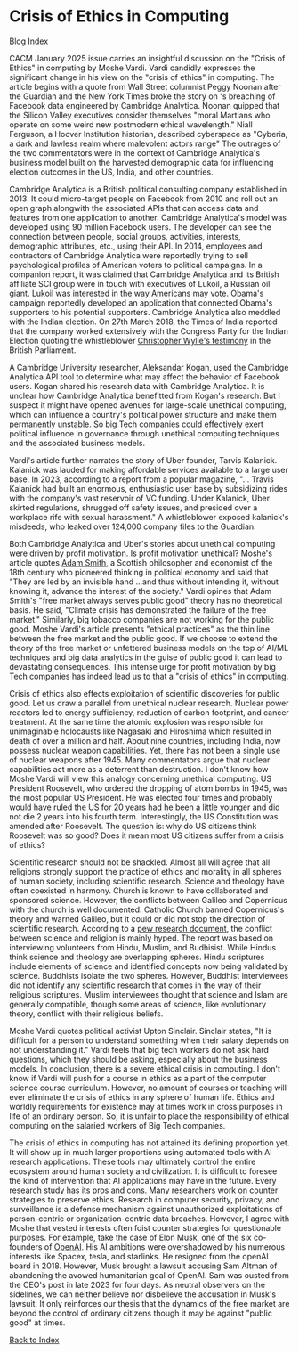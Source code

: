 # Crisis of Ethics in Computing

[Blog Index](../index.md)


CACM January 2025 issue carries an insightful discussion on the "Crisis of Ethics" in computing by Moshe Vardi. Vardi candidly expresses the significant
change in his view on the "crisis of ethics" in computing. The article begins with a quote from Wall Street columnist Peggy Noonan
after the Guardian and the New York Times broke the story on 's  breaching of Facebook data engineered by Cambridge Analytica. Noonan quipped that the
Silicon Valley executives consider themselves "moral Martians who operate on some weird new postmodern ethical wavelength." Niall Ferguson,
a Hoover Institution historian, described cyberspace as "Cyberia, a dark and lawless realm where malevolent actors range" 
The outrages of the two commentators were in the context of Cambridge Analytica's business model built on the harvested demographic
data for influencing election outcomes in the US, India, and other countries.

Cambridge Analytica is a British political consulting company established in 2013. It could micro-target people on Facebook from 2010 and roll out an
open graph alongwith the associated APIs that can access data and features from one application to another. Cambridge Analytica's model was developed using
90 million Facebook users. The developer can see the connection between people, social groups, activities, interests, demographic attributes, etc., using their 
API. In 2014, employees and contractors of Cambridge Analytica were reportedly trying to sell psychological profiles of American voters to political campaigns.
In a companion report, it was claimed that Cambridge Analytica and its British affiliate SCI group were in touch with executives of Lukoil,
a Russian oil giant. Lukoil was interested in the way Americans may vote. Obama's campaign reportedly developed an application that connected 
Obama's supporters to his potential supporters. Cambridge Analytica also meddled with the Indian election. On 27th March 2018, the Times of India 
reported that the company worked extensively with the Congress Party for the Indian Election quoting the whistleblower 
[Christopher Wylie's testimony](https://timesofindia.indiatimes.com/india/whistleblower-names-congress-as-client-of-cambridge-analytica/articleshow/63491689.cmsin) 
in the British Parliament. 

A Cambridge University researcher, Aleksandar Kogan, used the Cambridge Analytica API tool to determine what may affect the behavior of Facebook users. 
Kogan shared his research data with Cambridge Analytica. It is unclear how Cambridge Analytica benefitted from Kogan's research. But I suspect
it might have opened avenues for large-scale unethical computing, which can influence a country's political power structure and make them permanently 
unstable. So big Tech companies could effectively exert political influence in governance through unethical computing techniques and the associated business models.

Vardi's article further narrates the story of Uber founder, Tarvis Kalanick. Kalanick was lauded
for making affordable services available to a large user base. In 2023, according to a report from a popular magazine, "... Travis Kalanick had built
an enormous, enthusiastic user base by subsidizing rides with the company's vast reservoir of VC funding. Under Kalanick, Uber skirted regulations, 
shrugged off safety issues, and presided over a workplace rife with sexual harassment."  A whistleblower exposed kalanick's misdeeds, who leaked over 
124,000 company files to the Guardian. 

Both Cambridge Analytica and Uber's stories about unethical computing were driven by profit motivation. Is profit motivation unethical? 
Moshe's article quotes [Adam Smith](https://en.wikipedia.org/wiki/Adam_Smith), a Scottish philosopher and economist of the 18th century who pioneered 
thinking in political economy and said that "They are led by an invisible hand ...and thus without intending it, without knowing it, advance the interest 
of the society." Vardi opines that Adam Smith's "free market always serves public good" theory has no theoretical basis. 
He said, "Climate crisis has demonstrated the failure of the free market." Similarly, big tobacco companies are not working for the public good.
Moshe Vardi's article presents "ethical practices" as the thin line between the free market and the public good.  If we choose to extend the theory of the free
market or unfettered business models on the top of AI/ML techniques and big data analytics in the guise of public good it can lead to devastating consequences.
This intense urge for profit motivation by big Tech companies has indeed lead us to that a "crisis of ethics" in computing. 

Crisis of ethics also effects exploitation of scientific discoveries for public good. Let us draw a parallel from unethical nuclear research. Nuclear power reactors led to 
energy sufficiency, reduction of carbon footprint, and cancer treatment. At the same time the atomic explosion was responsible for unimaginable holocausts like Nagasaki and
Hiroshima which resulted in death of over a million and half. About nine countries, including India, now possess nuclear weapon capabilities. Yet, there 
has not been a single use of nuclear weapons after 1945. Many commentators argue that nuclear capabilities act more as a deterrent than destruction. I don't 
know how Moshe Vardi will view this analogy concerning unethical computing. US President Roosevelt, who ordered the dropping of atom bombs in 1945, was the most 
popular US President. He was elected four times and probably would have ruled the US for 20 years had he been a little younger and did not die 2 years 
into his fourth term. Interestingly, the US Constitution was amended after Roosevelt. The question is: why do US citizens think Roosevelt was so good? 
Does it mean most US citizens suffer from a crisis of ethics? 

Scientific research should not be shackled. Almost all will agree that all religions strongly support the practice of ethics and morality in all spheres
of human society, including scientific research. Science and theology have often coexisted in harmony. Church is known to have collaborated and sponsored science.
However, the conflicts between Galileo and Copernicus with the church is well documented. Catholic Church banned Copernicus's theory and warned Galileo, 
but it could or did not stop the direction of scientific research. According to a [pew research document](https://www.pewresearch.org/science/2020/08/26/on-the-intersection-of-science-and-religion/), 
the conflict between science and religion is mainly hyped. The report was based on interviewing volunteers from Hindu, Muslim, and Budhisist. While Hindus 
think science and theology are overlapping spheres. Hindu scriptures include elements of science and identified concepts now being validated by science.  Buddhists isolate the two spheres. However, Buddhist interviewees did not identify any scientific research that comes in the way of their religious scriptures. 
Muslim interviewees thought that science and Islam are generally compatible, though some areas of science, like evolutionary theory, conflict with their religious beliefs.  

Moshe Vardi quotes political activist Upton Sinclair. Sinclair states, "It is difficult for a person to understand something when their salary depends on
not understanding it." Vardi feels that big tech workers do not ask hard questions, which they should be asking, especially about the business models. 
In conclusion, there is a severe ethical crisis in computing. I don't know if Vardi will push for a course in ethics as a part of the computer science 
course curriculum. However, no amount of courses or teaching will ever eliminate the crisis of ethics in any sphere of human life. Ethics and worldly 
requirements for existence may at times work in cross purposes in life of an ordinary person. So, it is unfair to place the responsibility of ethical computing 
on the salaried workers of Big Tech companies. 

The crisis of ethics in computing has not attained its defining proportion yet. It will show up in much larger proportions using automated tools
with AI research applications. These tools may ultimately control the entire ecosystem around human society and civilization. It is difficult to 
foresee the kind of intervention that AI applications may have in the future. Every research study has its pros and cons. Many researchers 
work on counter strategies to preserve ethics. Research in computer security, privacy, and surveillance is a defense mechanism against
unauthorized exploitations of person-centric or organization-centric data breaches. However, I agree with Moshe that vested interests often foist 
counter strategies for questionable purposes. For example, take the case of Elon Musk, one of the six co-founders of [OpenAI](https://www.techopedia.com/who-owns-openai). 
His AI ambitions were overshadowed by his numerous interests like Spacex, tesla, and starlinks. He resigned from the openAI board in 2018. 
However, Musk brought a lawsuit accusing Sam Altman of abandoning the avowed humanitarian goal of OpenAI. Sam was ousted from the CEO's post in late 2023 
for four days. As neutral observers on the sidelines, we can neither believe nor disbelieve the accusation in Musk's lawsuit. It only reinforces our
thesis that the dynamics of the free market are beyond the control of ordinary citizens though it may be against "public good" at times. 


[Back to Index](../index.md)

